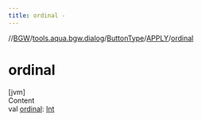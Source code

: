 ```yaml
---
title: ordinal -
---
```

//[BGW](../../../../index.md)/[tools.aqua.bgw.dialog](../../index.md)/[ButtonType](../index.md)/[APPLY](index.md)/[ordinal](ordinal.md)



# ordinal  
[jvm]  
Content  
val [ordinal](ordinal.md): [Int](https://kotlinlang.org/api/latest/jvm/stdlib/kotlin/-int/index.html)  



